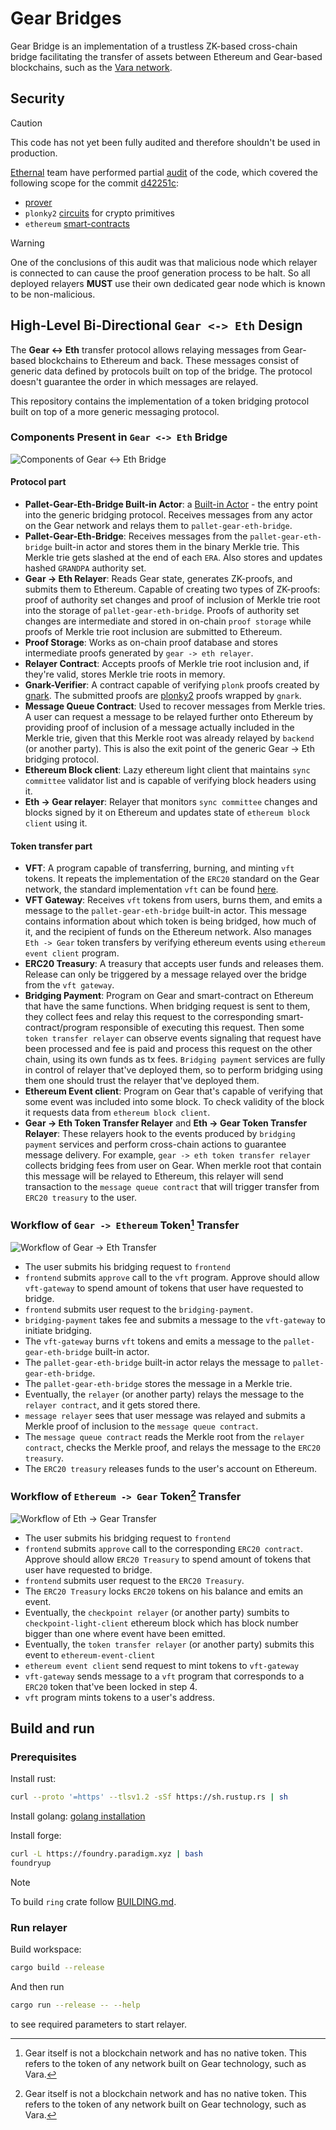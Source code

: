 # Gear Bridges

Gear Bridge is an implementation of a trustless ZK-based cross-chain bridge facilitating the transfer of assets between Ethereum and Gear-based blockchains, such as the [Vara network](https://vara.network/).

## Security

> [!CAUTION]
> This code has not yet been fully audited and therefore shouldn't be used in production.

[Ethernal](https://ethernal.tech/) team have performed partial [audit](audits/ethernal.pdf) of the code, which covered the following scope for the commit [d42251c](https://github.com/gear-tech/gear-bridges/commit/d42251c3c9d94309a7855d6d774c6054a139a674):

- [prover](https://github.com/gear-tech/gear-bridges/tree/d42251c3c9d94309a7855d6d774c6054a139a674/prover)
- `plonky2` [circuits](https://github.com/gear-tech/gear-bridges/tree/d42251c3c9d94309a7855d6d774c6054a139a674/circuits) for crypto primitives
- `ethereum` [smart-contracts](https://github.com/gear-tech/gear-bridges/tree/d42251c3c9d94309a7855d6d774c6054a139a674/ethereum)

> [!WARNING]
> One of the conclusions of this audit was that malicious node which relayer is connected to can cause the proof generation process to be halt. So all deployed relayers **MUST** use their own dedicated gear node which is known to be non-malicious.

## High-Level Bi-Directional `Gear <-> Eth` Design

The **Gear <-> Eth** transfer protocol allows relaying messages from Gear-based blockchains to Ethereum and back. These messages consist of generic data defined by protocols built on top of the bridge. The protocol doesn't guarantee the order in which messages are relayed.

This repository contains the implementation of a token bridging protocol built on top of a more generic messaging protocol.

### Components Present in `Gear <-> Eth` Bridge

![Components of Gear <-> Eth Bridge](images/block_diagram.png)

#### Protocol part

- **Pallet-Gear-Eth-Bridge Built-in Actor**: a [Built-in Actor](https://wiki.gear-tech.io/docs/gear/features/builtin-actors) - the entry point into the generic bridging protocol. Receives messages from any actor on the Gear network and relays them to `pallet-gear-eth-bridge`.
- **Pallet-Gear-Eth-Bridge**: Receives messages from the `pallet-gear-eth-bridge` built-in actor and stores them in the binary Merkle trie. This Merkle trie gets slashed at the end of each `ERA`. Also stores and updates hashed `GRANDPA` authority set.
- **Gear -> Eth Relayer**: Reads Gear state, generates ZK-proofs, and submits them to Ethereum. Capable of creating two types of ZK-proofs: proof of authority set changes and proof of inclusion of Merkle trie root into the storage of `pallet-gear-eth-bridge`. Proofs of authority set changes are intermediate and stored in on-chain `proof storage` while proofs of Merkle trie root inclusion are submitted to Ethereum.
- **Proof Storage**: Works as on-chain proof database and stores intermediate proofs generated by `gear -> eth relayer`.
- **Relayer Contract**: Accepts proofs of Merkle trie root inclusion and, if they're valid, stores Merkle trie roots in memory.
- **Gnark-Verifier**: A contract capable of verifying `plonk` proofs created by [gnark](https://github.com/Consensys/gnark). The submitted proofs are [plonky2](https://github.com/0xPolygonZero/plonky2) proofs wrapped by `gnark`.
- **Message Queue Contract**: Used to recover messages from Merkle tries. A user can request a message to be relayed further onto Ethereum by providing proof of inclusion of a message actually included in the Merkle trie, given that this Merkle root was already relayed by `backend` (or another party). This is also the exit point of the generic Gear -> Eth bridging protocol.
- **Ethereum Block client**: Lazy ethereum light client that maintains `sync committee` validator list and is capable of verifying block headers using it.
- **Eth -> Gear relayer**: Relayer that monitors `sync committee` changes and blocks signed by it on Ethereum and updates state of `ethereum block client` using it.

#### Token transfer part

- **VFT**: A program capable of transferring, burning, and minting `vft` tokens. It repeats the implementation of the `ERC20` standard on the Gear network, the standard implementation `vft` can be found [here](https://github.com/gear-foundation/standards/tree/master).
- **VFT Gateway**: Receives `vft` tokens from users, burns them, and emits a message to the `pallet-gear-eth-bridge` built-in actor. This message contains information about which token is being bridged, how much of it, and the recipient of funds on the Ethereum network. Also manages `Eth -> Gear` token transfers by verifying ethereum events using `ethereum event client` program.
- **ERC20 Treasury**: A treasury that accepts user funds and releases them. Release can only be triggered by a message relayed over the bridge from the `vft gateway`.
- **Bridging Payment**: Program on Gear and smart-contract on Ethereum that have the same functions. When bridging request is sent to them, they collect fees and relay this request to the corresponding smart-contract/program responsible of executing this request. Then some `token transfer relayer` can observe events signaling that request have been processed and fee is paid and process this request on the other chain, using its own funds as tx fees. `Bridging payment` services are fully in control of relayer that've deployed them, so to perform bridging using them one should trust the relayer that've deployed them.
- **Ethereum Event client**: Program on Gear that's capable of verifying that some event was included into some block. To check validity of the block it requests data from `ethereum block client`.
- **Gear -> Eth Token Transfer Relayer** and **Eth -> Gear Token Transfer Relayer**: These relayers hook to the events produced by `bridging payment` services and perform cross-chain actions to guarantee message delivery. For example, `gear -> eth token transfer relayer` collects bridging fees from user on Gear. When merkle root that contain this message will be relayed to Ethereum, this relayer will send transaction to the `message queue contract` that will trigger transfer from `ERC20 treasury` to the user.

### Workflow of `Gear -> Ethereum` Token[^1] Transfer

![Workflow of Gear -> Eth Transfer](images/gear_eth_transfer.png)

- The user submits his bridging request to `frontend`
- `frontend` submits `approve` call to the `vft` program. Approve should allow `vft-gateway` to spend amount of tokens that user have requested to bridge.
- `frontend` submits user request to the `bridging-payment`.
- `bridging-payment` takes fee and submits a message to the `vft-gateway` to initiate bridging.
- The `vft-gateway` burns `vft` tokens and emits a message to the `pallet-gear-eth-bridge` built-in actor.
- The `pallet-gear-eth-bridge` built-in actor relays the message to `pallet-gear-eth-bridge`.
- The `pallet-gear-eth-bridge` stores the message in a Merkle trie.
- Eventually, the `relayer` (or another party) relays the message to the `relayer contract`, and it gets stored there.
- `message relayer` sees that user message was relayed and submits a Merkle proof of inclusion to the `message queue contract`.
- The `message queue contract` reads the Merkle root from the `relayer contract`, checks the Merkle proof, and relays the message to the `ERC20 treasury`.
- The `ERC20 treasury` releases funds to the user's account on Ethereum.

### Workflow of `Ethereum -> Gear` Token[^1] Transfer

![Workflow of Eth -> Gear Transfer](images/eth_gear_transfer.png)

- The user submits his bridging request to `frontend`
- `frontend` submits `approve` call to the corresponding `ERC20 contract`. Approve should allow `ERC20 Treasury` to spend amount of tokens that user have requested to bridge.
- `frontend` submits user request to the `ERC20 Treasury`.
- The `ERC20 Treasury` locks `ERC20` tokens on his balance and emits an event.
- Eventually, the `checkpoint relayer` (or another party) sumbits to `checkpoint-light-client` ethereum block which has block number bigger than one where event have been emitted.
- Eventually, the `token transfer relayer` (or another party) submits this event to `ethereum-event-client`
- `ethereum event client` send request to mint tokens to `vft-gateway`
- `vft-gateway` sends message to a `vft` program that corresponds to a `ERC20` token that've been locked in step 4.
- `vft` program mints tokens to a user's address.

## Build and run

### Prerequisites

Install rust:
```sh
curl --proto '=https' --tlsv1.2 -sSf https://sh.rustup.rs | sh
```

Install golang: [golang installation](https://go.dev/doc/install)

Install forge:
```sh
curl -L https://foundry.paradigm.xyz | bash
foundryup
```

> [!NOTE]
> To build `ring` crate follow [BUILDING.md](https://github.com/gear-tech/ring/blob/main/BUILDING.md).

### Run relayer

Build workspace:
```sh
cargo build --release
```

And then run
```sh
cargo run --release -- --help
```
to see required parameters to start relayer.

[^1]: Gear itself is not a blockchain network and has no native token. This refers to the token of any network built on Gear technology, such as Vara.

